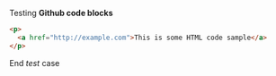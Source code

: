Testing <b>Github code blocks</b>

```HTML
<p>
  <a href="http://example.com">This is some HTML code sample</a>
</p>
```

End <i>test</i> case

